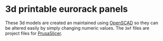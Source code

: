 # 3d printable eurorack panels

These 3d models are created an maintained using [OpenSCAD](https://openscad.org) so they can be altered easily by simply changing numeric values. The `3mf` files are project files for [PrusaSlicer](https://www.prusa3d.com/prusaslicer).
